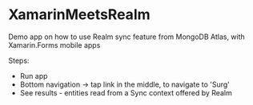 # XamarinMeetsRealm
Demo app on how to use Realm sync feature from MongoDB Atlas, with Xamarin.Forms mobile apps

Steps:
- Run app
- Bottom navigation -> tap link in the middle, to navigate to 'Surg'
- See results - entities read from a Sync context offered by Realm
